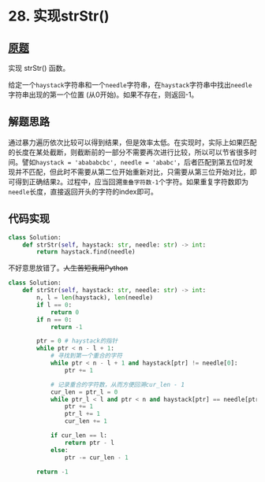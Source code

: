 # 28. 实现strStr()

## [原题](https://leetcode-cn.com/problems/implement-strstr/)

实现 strStr() 函数。

给定一个`haystack`字符串和一个`needle`字符串，在`haystack`字符串中找出`needle`字符串出现的第一个位置 (从0开始)。如果不存在，则返回-1。

## 解题思路

通过暴力遍历依次比较可以得到结果，但是效率太低。在实现时，实际上如果匹配的长度在某处截断，则截断前的一部分不需要再次进行比较，所以可以节省很多时间。譬如`haystack = 'abababcbc', needle = 'ababc'`，后者匹配到第五位时发现并不匹配，但此时不需要从第二位开始重新对比，只需要从第三位开始对比，即可得到正确结果`2`。过程中，应当回溯`重叠字符数-1`个字符。如果重复字符数即为`needle`长度，直接返回开头的字符的index即可。

## 代码实现

```Python
class Solution:
    def strStr(self, haystack: str, needle: str) -> int:
        return haystack.find(needle)
```

不好意思放错了。~~人生苦短我用Python~~

```Python
class Solution:
    def strStr(self, haystack: str, needle: str) -> int:
        n, l = len(haystack), len(needle)
        if l == 0:
            return 0
        if n == 0:
            return -1

        ptr = 0 # haystack的指针
        while ptr < n - l + 1:
            # 寻找到第一个重合的字符
            while ptr < n - l + 1 and haystack[ptr] != needle[0]:
                ptr += 1

            # 记录重合的字符数，从而方便回溯cur_len - 1
            cur_len = ptr_l = 0
            while ptr_l < l and ptr < n and haystack[ptr] == needle[ptr_l]:
                ptr += 1
                ptr_l += 1
                cur_len += 1

            if cur_len == l:
                return ptr - l
            else:
                ptr -= cur_len - 1

        return -1
```
